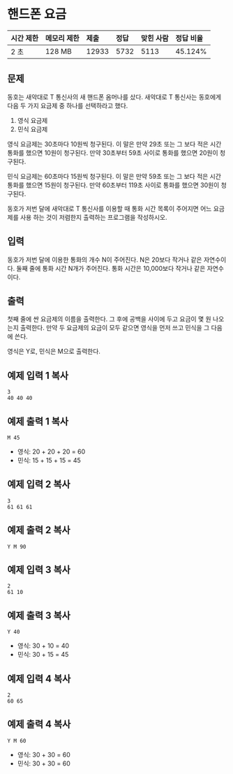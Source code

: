 # 핸드폰 요금

| 시간 제한 | 메모리 제한 | 제출  | 정답 | 맞힌 사람 | 정답 비율 |
| :-------- | :---------- | :---- | :--- | :-------- | :-------- |
| 2 초      | 128 MB      | 12933 | 5732 | 5113      | 45.124%   |

## 문제

동호는 새악대로 T 통신사의 새 핸드폰 옴머나를 샀다. 새악대로 T 통신사는 동호에게 다음 두 가지 요금제 중 하나를 선택하라고 했다.

1. 영식 요금제
2. 민식 요금제

영식 요금제는 30초마다 10원씩 청구된다. 이 말은 만약 29초 또는 그 보다 적은 시간 통화를 했으면 10원이 청구된다. 만약 30초부터 59초 사이로 통화를 했으면 20원이 청구된다.

민식 요금제는 60초마다 15원씩 청구된다. 이 말은 만약 59초 또는 그 보다 적은 시간 통화를 했으면 15원이 청구된다. 만약 60초부터 119초 사이로 통화를 했으면 30원이 청구된다.

동호가 저번 달에 새악대로 T 통신사를 이용할 때 통화 시간 목록이 주어지면 어느 요금제를 사용 하는 것이 저렴한지 출력하는 프로그램을 작성하시오.

## 입력

동호가 저번 달에 이용한 통화의 개수 N이 주어진다. N은 20보다 작거나 같은 자연수이다. 둘째 줄에 통화 시간 N개가 주어진다. 통화 시간은 10,000보다 작거나 같은 자연수이다.

## 출력

첫째 줄에 싼 요금제의 이름을 출력한다. 그 후에 공백을 사이에 두고 요금이 몇 원 나오는지 출력한다. 만약 두 요금제의 요금이 모두 같으면 영식을 먼저 쓰고 민식을 그 다음에 쓴다.

영식은 Y로, 민식은 M으로 출력한다.

## 예제 입력 1 복사

```
3
40 40 40
```

## 예제 출력 1 복사

```
M 45
```

- 영식: 20 + 20 + 20 = 60
- 민식: 15 + 15 + 15 = 45

## 예제 입력 2 복사

```
3
61 61 61
```

## 예제 출력 2 복사

```
Y M 90
```

## 예제 입력 3 복사

```
2
61 10
```

## 예제 출력 3 복사

```
Y 40
```

- 영식: 30 + 10 = 40
- 민식: 30 + 15 = 45

## 예제 입력 4 복사

```
2
60 65
```

## 예제 출력 4 복사

```
Y M 60
```

- 영식: 30 + 30 = 60
- 민식: 30 + 30 = 60